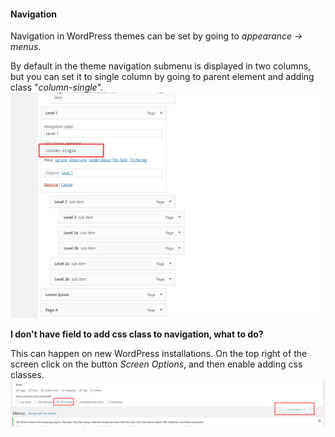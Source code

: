 #### Navigation

Navigation in WordPress themes can be set by going to _appearance -&gt; menus_.

By default in the theme navigation submenu is displayed in two columns, but you can set it to single column by going to parent element and adding class "_column-single_".![](/assets/navigation_column.png)

**I don't have field to add css class to navigation, what to do?**

This can happen on new WordPress installations. On the top right of the screen click on the button _Screen Options_, and then enable adding css classes.![](/assets/navigation_css.png)


